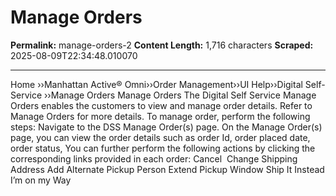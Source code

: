 # Manage Orders

**Permalink:** manage-orders-2
**Content Length:** 1,716 characters
**Scraped:** 2025-08-09T22:34:48.010070

---

Home &rsaquo;&rsaquo;Manhattan Active® Omni&rsaquo;&rsaquo;Order Management&rsaquo;&rsaquo;UI Help&rsaquo;&rsaquo;Digital Self-Service ››Manage Orders Manage Orders The Digital Self Service Manage Orders enables the customers to view and manage order details. Refer to Manage Orders for more details. To manage order, perform the following steps: Navigate to the DSS Manage Order(s) page. On the Manage Order(s) page, you can view the order details such as order Id, order placed date, order status, You can further perform the following actions by clicking the corresponding links provided in each order: Cancel&nbsp; Change Shipping Address Add Alternate Pickup Person Extend Pickup Window Ship It Instead I&rsquo;m on my Way